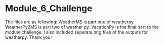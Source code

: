 # Module_6_Challenge
The files are as following: WeatherMS is part one of weatherpy. WeatherPy2MS is part two of weather py. VacationPy is the final part to the module challenge.
I also included seperate png files of the outputs for weatherpy. Thank you!
